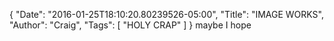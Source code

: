 {
  "Date": "2016-01-25T18:10:20.80239526-05:00",
  "Title": "IMAGE WORKS",
  "Author": "Craig",
  "Tags": [
    "HOLY CRAP"
  ]
}
maybe I hope
